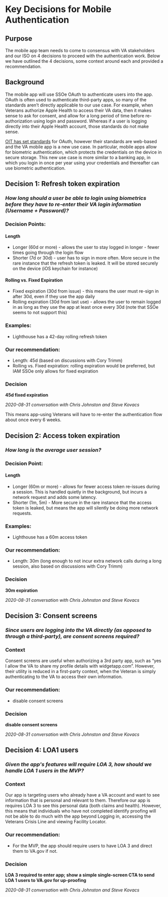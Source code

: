# Key Decisions for Mobile Authentication

## Purpose
The mobile app team needs to come to consensus with VA stakeholders and our ISO on 4 decisions to proceed with the authentication work. Below we have outlined the 4 decisions, some context around each and provided a recommendation. 

## Background
The mobile app will use SSOe OAuth to authenticate users into the app. OAuth is often used to authenticate third-party apps, so many of the standards aren’t directly applicable to our use case. For example, when Veterans authorize Apple Health to access their VA data, then it makes sense to ask for consent, and allow for a long period of time before re-authorization using login and password. Whereas if a user is logging directly into their Apple Health account, those standards do not make sense.

[OIT has set standards](https://www.oit.va.gov/library/recurring/edp/) for OAuth, however their standards are web-based and the VA mobile app is a new use case. In particular, mobile apps allow for biometric authentication, which protects the credentials on the device in secure storage. This new use case is more similar to a banking app, in which you login in once per year using your credentials and thereafter can use biometric authentication. 


## Decision 1: Refresh token expiration 
### *How long should a user be able to login using biometrics before they have to re-enter their VA login information (Username + Password)?*

### Decision Points:
#### Length
- Longer (60d or more) - allows the user to stay logged in longer - fewer times going through the login flow
- Shorter (7d or 30d) - user has to sign in more often. More secure in the rare instance that the refresh token is leaked. It will be stored securely on the device (iOS keychain for instance)
#### Rolling vs. Fixed Expiration
- Fixed expiration (30d from issue) - this means the user must re-sign in after 30d, even if they use the app daily
- Rolling expiration (30d from last use) - allows the user to remain logged in as long as they use the app at least once every 30d (note that SSOe seems to not support this)

### Examples:
- Lighthouse has a 42-day rolling refresh token

### Our recommendation: 
- Length: 45d (based on discussions with Cory Trimm)
- Rolling vs. Fixed expiration: rolling expiration would be preferred, but IAM SSOe only allows for fixed expiration

### Decision
**45d fixed expiration**

_2020-08-31 conversation with Chris Johnston and Steve Kovacs_

This means app-using Veterans will have to re-enter the authentication flow about once every 6 weeks.

## Decision 2: Access token expiration
### *How long is the average user session?*

### Decision Point:
#### Length 
- Longer (60m or more) - allows for fewer access token re-issues during a session. This is handled quietly in the background, but incurs a network request and adds some latency.
- Shorter (1m, 5m) - More secure in the rare instance that the access token is leaked, but means the app will silently be doing more network requests. 

### Examples:
- Lighthouse has a 60m access token

### Our recommendation: 
- Length: 30m (long enough to not incur extra network calls during a long session, also based on discussions with Cory Trimm)

### Decision
**30m expiration**

_2020-08-31 conversation with Chris Johnston and Steve Kovacs_


## Decision 3: Consent screens
### *Since users are logging into the VA directly (as opposed to through a third-party), are consent screens required?*

### Context
Consent screens are useful when authorizing a 3rd party app, such as “yes I allow the VA to share my profile details with widgetapp.com”. However, their utility is reduced in a first-party context, when the Veteran is simply authenticating to the VA to access their own information.

### Our recommendation: 
- disable consent screens

### Decision
**disable consent screens**

_2020-08-31 conversation with Chris Johnston and Steve Kovacs_


## Decision 4: LOA1 users
### *Given the app's features will require LOA 3, how should we handle LOA 1 users in the MVP?*

### Context

Our app is targeting users who already have a VA account and want to see information that is personal and relevant to them. Therefore our app is requires LOA 3 to see this personal data (both claims and health). However, this means that individuals who have not completed identify proofing will not be able to do much with the app beyond Logging in, accessing the Veterans Crisis Line and viewing Facility Locator. 

### Our recommendation: 
- For the MVP, the app should require users to have LOA 3 and direct them to VA.gov if not.

### Decision
**LOA 3 required to enter app; show a simple single-screen CTA to send LOA 1 users to VA.gov for up-proofing**

_2020-08-31 conversation with Chris Johnston and Steve Kovacs_

